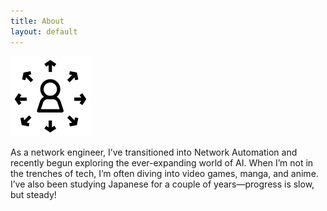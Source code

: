 ```yaml
---
title: About
layout: default
---
```


![network-icon](assets/images/noun-networking-5024052.png)

As a network engineer, I’ve transitioned into Network Automation and recently begun exploring the ever-expanding world of AI. When I’m not in the trenches of tech, I’m often diving into video games, manga, and anime. I’ve also been studying Japanese for a couple of years—progress is slow, but steady!
